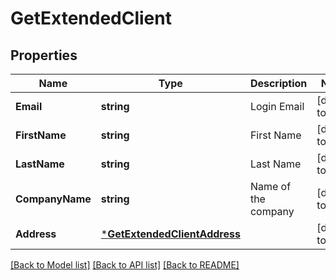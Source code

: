 # GetExtendedClient

## Properties
Name | Type | Description | Notes
------------ | ------------- | ------------- | -------------
**Email** | **string** | Login Email | [default to null]
**FirstName** | **string** | First Name | [default to null]
**LastName** | **string** | Last Name | [default to null]
**CompanyName** | **string** | Name of the company | [default to null]
**Address** | [***GetExtendedClientAddress**](getExtendedClient_address.md) |  | [default to null]

[[Back to Model list]](../README.md#documentation-for-models) [[Back to API list]](../README.md#documentation-for-api-endpoints) [[Back to README]](../README.md)


